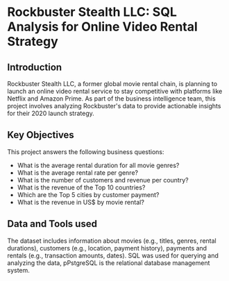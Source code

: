 # Rockbuster Stealth LLC: SQL Analysis for Online Video Rental Strategy

## Introduction

Rockbuster Stealth LLC, a former global movie rental chain, is planning to launch an online video rental service to stay competitive with platforms like Netflix and Amazon Prime. As part of the business intelligence team, this project involves analyzing Rockbuster's data to provide actionable insights for their 2020 launch strategy.

## Key Objectives

This project answers the following business questions:

   -  What is the average rental duration for all movie genres?
   -  What is the average rental rate per genre?
   -  What is the number of customers and revenue per country? 
   -  What is the revenue of the Top 10 countries?
   -  Which are the Top 5 cities by customer payment?
   -  What is the revenue in US$ by movie rental?  

## Data and Tools used
The dataset includes information about movies (e.g., titles, genres, rental durations), customers (e.g., location, payment history), payments and rentals (e.g., transaction amounts, dates). SQL was used for querying and analyzing the data, pPstgreSQL is the relational database management system.
